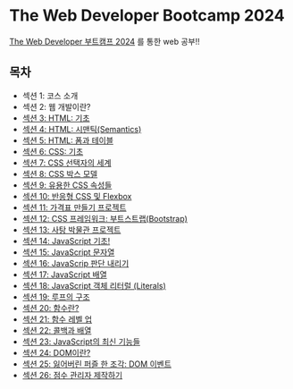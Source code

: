 # The Web Developer Bootcamp 2024

<a href="https://www.udemy.com/course/the-web-developer-bootcamp">The Web Developer 부트캠프 2024</a> 를 통한 web 공부!!

## 목차

<ul>
    <li>섹션 1: 코스 소개</li>
    <li>섹션 2: 웹 개발이란?</li>
    <li><a href="https://github.com/songsurl00/TheWebDevStudy/tree/main/01_HTML_Intro">섹션 3: HTML: 기초</a></li>
    <li><a href="https://github.com/songsurl00/TheWebDevStudy/tree/main/02_HTML_Semantic">섹션 4: HTML: 시맨틱(Semantics)</a></li>
    <li><a href="https://github.com/songsurl00/TheWebDevStudy/tree/main/03_HTML_Form & Table">섹션 5: HTML: 폼과 테이블</a></li>
    <li><a href="https://github.com/songsurl00/TheWebDevStudy/tree/main/04_CSS_Intro">섹션 6: CSS: 기초</a></li>
    <li><a href="https://github.com/songsurl00/TheWebDevStudy/tree/main/05_CSS_Selectors">섹션 7: CSS 선택자의 세계</a></li>
    <li><a href="https://github.com/songsurl00/TheWebDevStudy/tree/main/06_CSS_Box Model & Units">섹션 8: CSS 박스 모델</a></li>
    <li><a href="https://github.com/songsurl00/TheWebDevStudy/tree/main/07_CSS_Other Properties">섹션 9: 유용한 CSS 속성들</a></li>
    <li><a href="https://github.com/songsurl00/TheWebDevStudy/tree/main/08_CSS_Flexbox & Responsive">섹션 10: 반응형 CSS 및 Flexbox</a></li>
    <li><a href="https://github.com/songsurl00/TheWebDevStudy/tree/main/Project/PriceTable">섹션 11: 가격표 만들기 프로젝트</a></li>
    <li><a href="https://github.com/songsurl00/TheWebDevStudy/tree/main/09_CSS_Bootstrap">섹션 12: CSS 프레임워크: 부트스트랩(Bootstrap)</a></li>
    <li><a href="https://github.com/songsurl00/TheWebDevStudy/tree/main/Project/Museum Of Candy">섹션 13: 사탕 박물관 프로젝트</a></li>
    <li><a href="https://github.com/songsurl00/TheWebDevStudy/tree/main/10_JS_Intro">섹션 14: JavaScript 기초!</a></li>
    <li><a href="https://github.com/songsurl00/TheWebDevStudy/tree/main/11_JS_Strings">섹션 15: JavaScript 문자열</a></li>
    <li><a href="https://github.com/songsurl00/TheWebDevStudy/tree/main/12_JS_Boolean Logic">섹션 16: JavaScrip 판단 내리기</a></li>
    <li><a href="https://github.com/songsurl00/TheWebDevStudy/tree/main/13_JS_Arrays">섹션 17: JavaScript 배열</a></li>
    <li><a href="https://github.com/songsurl00/TheWebDevStudy/tree/main/14_JS_Objects">섹션 18: JavaScript 객체 리터럴 (Literals)</a></li>
    <li><a href="https://github.com/songsurl00/TheWebDevStudy/tree/main/15_JS_Loops">섹션 19: 루프의 구조</a></li>
    <li><a href="https://github.com/songsurl00/TheWebDevStudy/tree/main/16_JS_Functions Intro">섹션 20: 함수란?</a></li>
    <li><a href="https://github.com/songsurl00/TheWebDevStudy/tree/main/17_JS_More Functions">섹션 21: 함수 레벨 업</a></li>
    <li><a href="https://github.com/songsurl00/TheWebDevStudy/tree/main/18_JS_Callback Method">섹션 22: 콜백과 배열</a></li>
    <li><a href="https://github.com/songsurl00/TheWebDevStudy/tree/main/19_JS_New Features">섹션 23: JavaScript의 최신 기능들</a></li>
    <li><a href="https://github.com/songsurl00/TheWebDevStudy/tree/main/20_DOM_Intro">섹션 24: DOM이란?</a></li>
    <li><a href="https://github.com/songsurl00/TheWebDevStudy/tree/main/21_DOM_Events">섹션 25: 잃어버린 퍼즐 한 조각: DOM 이벤트</a></li>
    <li><a href="https://github.com/songsurl00/TheWebDevStudy/tree/main/Project/ScoreKeeper">섹션 26: 점수 관리자 제작하기</a></li>
</ul>
